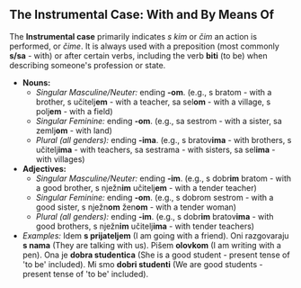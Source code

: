 ## The Instrumental Case: With and By Means Of

The **Instrumental case** primarily indicates *s kim* or *čim* an action is performed, or *čime*. It is always used with a preposition (most commonly **s/sa** - with) or after certain verbs, including the verb **biti** (to be) when describing someone's profession or state.

* **Nouns:**
    * *Singular Masculine/Neuter:* ending **-om**. (e.g., s bratom - with a brother, s učitelj**em** - with a teacher, sa sel**om** - with a village, s polj**em** - with a field)
    * *Singular Feminine:* ending **-om**. (e.g., sa sestrom - with a sister, sa zemlj**om** - with land)
    * *Plural (all genders):* ending **-ima**. (e.g., s bratov**ima** - with brothers, s učitelj**ima** - with teachers, sa sestrama - with sisters, sa sel**ima** - with villages)
* **Adjectives:**
    * *Singular Masculine/Neuter:* ending **-im**. (e.g., s dobr**im** bratom - with a good brother, s nježn**im** učitelj**em** - with a tender teacher)
    * *Singular Feminine:* ending **-om**. (e.g., s dobrom sestrom - with a good sister, s nježn**om** žen**om** - with a tender woman)
    * *Plural (all genders):* ending **-im**. (e.g., s dobr**im** bratov**ima** - with good brothers, s nježn**im** učitelj**ima** - with tender teachers)
* *Examples:* Idem **s prijateljem** (I am going with a friend). Oni razgovaraju **s nama** (They are talking with us). Pišem **olovkom** (I am writing with a pen). Ona je **dobra studentica** (She is a good student - present tense of 'to be' included). Mi smo **dobri studenti** (We are good students - present tense of 'to be' included).